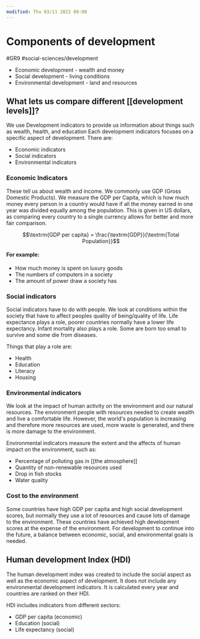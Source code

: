 ```yaml
---
modified: Thu 03/11 2022 08:00
---
```

   

# Components of development
#GR9 #social-sciences/development 

- Economic development - wealth and money
- Social development - living conditions
- Environmental development - land and resources

## What lets us compare different [[development levels]]?
We use Development indicators to provide us information about things such as wealth, health, and education
Each development indicators focuses on a specific aspect of development. There are:
- Economic indicators
- Social indicators
- Environmental indicators

### Economic Indicators
These tell us about wealth and income. We commonly use GDP (Gross Domestic Products). We measure the GDP per Capita, which is how much money every person in a country would have if all the money earned in one year was divided equally among the population. This is given in US dollars, as comparing every country to a single currency allows for better and more fair comparison.

$$\textrm{GDP per capita} = \frac{\textrm{GDP}}{\textrm{Total Population}}$$

#### For example:
- How much money is spent on luxury goods
- The numbers of computers in a society
- The amount of power draw a society has

### Social indicators
Social indicators have to do with people. We look at conditions within the society that have to affect peoples quality of being/quality of life.
Life expectance plays a role, poorer countries normally have a lower life expectancy. Infant mortality also plays a role. Some are born too small to survive and some die from diseases.

Things that play a role are:
- Health
- Education
- Literacy
- Housing

### Environmental indicators
We look at the impact of human activity on the environment and our natural resources. The environment people with resources needed to create wealth and live a comfortable life. However, the world's population is increasing and therefore more resources are used, more waste is generated, and there is more damage to the environment.

Environmental indicators measure the extent and the affects of human impact on the environment, such as:
- Percentage of polluting gas in [[the atmosphere]]
- Quantity of non-renewable resources used
- Drop in fish stocks
- Water quality

### Cost to the environment
Some countries have high GDP per capita and high social development scores, but normally they use a lot of resources and cause lots of damage to the environment. These countries have achieved high development scores at the expense of the environment. For development to continue into the future, a balance between economic, social, and environmental goals is needed.

## Human development Index (HDI)
The human development index was created to include the social aspect as well as the economic aspect of development. It does not include any environmental development indicators. It is calculated every year and countries are ranked on their HDI. 

HDI includes indicators from different sectors:
- GDP per capita (economic)
- Education (social)
- Life expectancy (social)